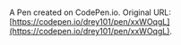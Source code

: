 # 

A Pen created on CodePen.io. Original URL: [https://codepen.io/drey101/pen/xxWOqgL](https://codepen.io/drey101/pen/xxWOqgL).
